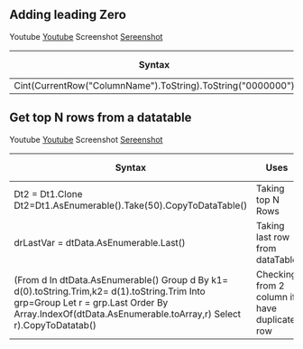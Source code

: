 
## Adding leading Zero

Youtube [Youtube](https://regex101.com/r/xyKKg6/1) Screenshot [Sereenshot](https://regex101.com/r/xyKKg6/1)

|                 Syntax            |   Uses                        |DataType                     |Process link                     |
|-----------------------------------|-------------------------------|-----------------------------|---------------------------------|
|Cint(CurrentRow("ColumnName").ToString).ToString("0000000")                |String             |     String                        |[Link](https://regex101.com/r/xyKKg6/1)  |


## Get top N rows from a datatable

Youtube [Youtube](https://regex101.com/r/xyKKg6/1) Screenshot [Sereenshot](https://regex101.com/r/xyKKg6/1)

|                 Syntax            |   Uses                        |DataType                     |Process link                     |
|-----------------------------------|-------------------------------|-----------------------------|---------------------------------|
|Dt2 = Dt1.Clone Dt2=Dt1.AsEnumerable().Take(50).CopyToDataTable()                |Taking top N Rows             |     DataTable                        |[Link](https://regex101.com/r/xyKKg6/1)  |
|drLastVar = dtData.AsEnumerable.Last()                |Taking last row from dataTable            |     DataTable                        |[Link](https://regex101.com/r/xyKKg6/1)  |
|(From d In dtData.AsEnumerable() Group d By k1= d(0).toString.Trim,k2= d(1).toString.Trim Into grp=Group Let r = grp.Last Order By Array.IndexOf(dtData.AsEnumerable.toArray,r) Select r).CopyToDatatab()                |Checking from 2 column if have duplicate row            |     DataTable                        |[Link](https://regex101.com/r/xyKKg6/1)  |







